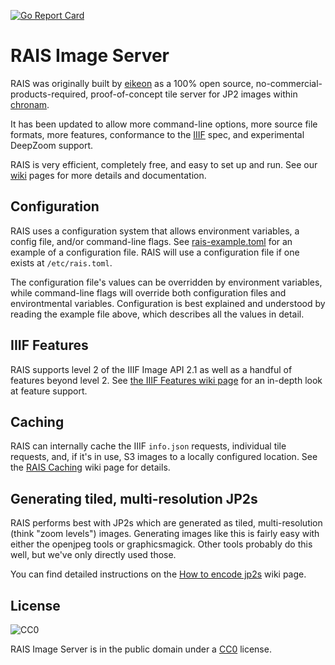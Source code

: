 [![Go Report Card](https://goreportcard.com/badge/github.com/uoregon-libraries/rais-image-server)](https://goreportcard.com/report/github.com/uoregon-libraries/rais-image-server)

RAIS Image Server
=======

RAIS was originally built by [eikeon](https://github.com/eikeon) as a 100% open
source, no-commercial-products-required, proof-of-concept tile server for JP2
images within [chronam](https://github.com/LibraryOfCongress/chronam).

It has been updated to allow more command-line options, more source file
formats, more features, conformance to the [IIIF](http://iiif.io/) spec, and
experimental DeepZoom support.

RAIS is very efficient, completely free, and easy to set up and run.  See our
[wiki](https://github.com/uoregon-libraries/rais-image-server/wiki) pages for
more details and documentation.

Configuration
-----

RAIS uses a configuration system that allows environment variables, a config
file, and/or command-line flags.  See [rais-example.toml](rais-example.toml)
for an example of a configuration file.  RAIS will use a configuration
file if one exists at `/etc/rais.toml`.

The configuration file's values can be overridden by environment variables,
while command-line flags will override both configuration files and
environtmental variables.  Configuration is best explained and understood by
reading the example file above, which describes all the values in detail.

IIIF Features
-----

RAIS supports level 2 of the IIIF Image API 2.1 as well as a handful of
features beyond level 2.  See
[the IIIF Features wiki page](https://github.com/uoregon-libraries/rais-image-server/wiki/IIIF-Features)
for an in-depth look at feature support.

Caching
-----

RAIS can internally cache the IIIF `info.json` requests, individual tile
requests, and, if it's in use, S3 images to a locally configured location.  See
the [RAIS Caching](https://github.com/uoregon-libraries/rais-image-server/wiki/Caching)
wiki page for details.

Generating tiled, multi-resolution JP2s
---

RAIS performs best with JP2s which are generated as tiled, multi-resolution
(think "zoom levels") images.  Generating images like this is fairly easy with
either the openjpeg tools or graphicsmagick.  Other tools probably do this
well, but we've only directly used those.

You can find detailed instructions on the
[How to encode jp2s](https://github.com/uoregon-libraries/rais-image-server/wiki/How-To-Encode-JP2s)
wiki page.

License
-----

<img src="http://i.creativecommons.org/p/zero/1.0/88x31.png" style="border-style: none;" alt="CC0" />

RAIS Image Server is in the public domain under a
[CC0](http://creativecommons.org/publicdomain/zero/1.0/) license.
